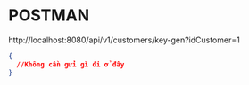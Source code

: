 # POSTMAN
http://localhost:8080/api/v1/customers/key-gen?idCustomer=1

````json
{
  //Không cần gửi gì đi ở đây
}
````